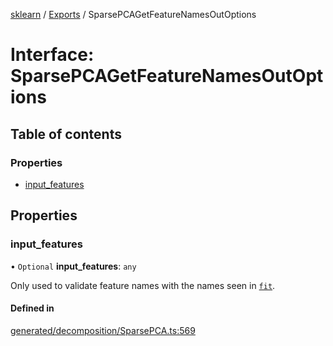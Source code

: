 [sklearn](../readme.md) / [Exports](../modules.md) / SparsePCAGetFeatureNamesOutOptions

# Interface: SparsePCAGetFeatureNamesOutOptions

## Table of contents

### Properties

- [input\_features](SparsePCAGetFeatureNamesOutOptions.md#input_features)

## Properties

### input\_features

• `Optional` **input\_features**: `any`

Only used to validate feature names with the names seen in [`fit`](#sklearn.decomposition.SparsePCA.fit "sklearn.decomposition.SparsePCA.fit").

#### Defined in

[generated/decomposition/SparsePCA.ts:569](https://github.com/transitive-bullshit/scikit-learn-ts/blob/367336a/packages/sklearn/src/generated/decomposition/SparsePCA.ts#L569)
